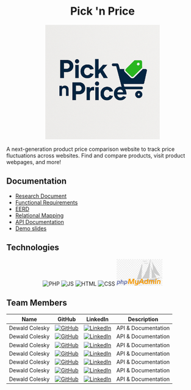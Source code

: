 <h1 align="center"> Pick 'n Price </h1>
<p align="center">
<img src = "https://github.com/u23608821/COS221_Assignment_5/blob/documentation-readme/src/public/images/dummyLogo.png" alt="Logo" width="300" height="300">  
</p>
<p> A next-generation product price comparison website to track price fluctuations across websites. Find and compare products, visit product webpages, and more!</p>

## Documentation
* [Research Document](https://github.com/u23608821/COS221_Assignment_5/blob/documentation-readme/The%2BPrimary%2BKeys%2BResearch.pdf)
* [Functional Requirements](https://github.com/u23608821/COS221_Assignment_5/blob/documentation-readme/COS221-FR.pdf)
* [EERD](https://github.com/u23608821/COS221_Assignment_5/blob/master/The%20Primary%20keys%20(E)ER_V6.drawio.pdf)
* [Relational Mapping](https://github.com/u23608821/COS221_Assignment_5/blob/master/Relational%20mapping%20Updated.drawio.pdf)
* [API Documentation](https://github.com/u23608821/COS221_Assignment_5/blob/master/API_Documentation.md)
* [Demo slides]()

## Technologies
<p align="center">
  <span style="margin: 0 100 px;"><img src="https://raw.githubusercontent.com/marwin1991/profile-technology-icons/refs/heads/main/icons/php.png" width="80" height="80" alt="PHP"></span>
  <span style="margin: 0 100 px;"><img src="https://raw.githubusercontent.com/marwin1991/profile-technology-icons/refs/heads/main/icons/javascript.png" width="80" height="80" alt="JS"></span>
  <span style="margin: 0 100 px;"><img src="https://raw.githubusercontent.com/marwin1991/profile-technology-icons/refs/heads/main/icons/html.png" width="80" height="80" alt="HTML"></span>
  <span style="margin: 0 100 px;"><img src="https://raw.githubusercontent.com/marwin1991/profile-technology-icons/refs/heads/main/icons/css.png" width="80" height="80" alt="CSS"></span>
  <span style="margin: 0 100 px;"><img src="https://github.com/u23608821/COS221_Assignment_5/blob/documentation-readme/src/public/images/phpmyadmin.jpg" width="120" height="70" alt="PHPMyAdmin"></span>
</p>


## Team Members
| Name | GitHub | LinkedIn | Description |
|------|--------|----------|-------------|
| Dewald Colesky | [![GitHub](https://img.shields.io/badge/GitHub-000?logo=github&logoColor=white)](https://github.com/amJohnnyma) | [![LinkedIn](https://img.shields.io/badge/LinkedIn-0077B5?logo=linkedin&logoColor=white)](https://www.linkedin.com/in/dewald-colesky-165400217/) | API & Documentation |
| Dewald Colesky | [![GitHub](https://img.shields.io/badge/GitHub-000?logo=github&logoColor=white)](https://github.com/amJohnnyma) | [![LinkedIn](https://img.shields.io/badge/LinkedIn-0077B5?logo=linkedin&logoColor=white)](https://www.linkedin.com/in/dewald-colesky-165400217/) | API & Documentation |
| Dewald Colesky | [![GitHub](https://img.shields.io/badge/GitHub-000?logo=github&logoColor=white)](https://github.com/amJohnnyma) | [![LinkedIn](https://img.shields.io/badge/LinkedIn-0077B5?logo=linkedin&logoColor=white)](https://www.linkedin.com/in/dewald-colesky-165400217/) | API & Documentation |
| Dewald Colesky | [![GitHub](https://img.shields.io/badge/GitHub-000?logo=github&logoColor=white)](https://github.com/amJohnnyma) | [![LinkedIn](https://img.shields.io/badge/LinkedIn-0077B5?logo=linkedin&logoColor=white)](https://www.linkedin.com/in/dewald-colesky-165400217/) | API & Documentation |
| Dewald Colesky | [![GitHub](https://img.shields.io/badge/GitHub-000?logo=github&logoColor=white)](https://github.com/amJohnnyma) | [![LinkedIn](https://img.shields.io/badge/LinkedIn-0077B5?logo=linkedin&logoColor=white)](https://www.linkedin.com/in/dewald-colesky-165400217/) | API & Documentation |
| Dewald Colesky | [![GitHub](https://img.shields.io/badge/GitHub-000?logo=github&logoColor=white)](https://github.com/amJohnnyma) | [![LinkedIn](https://img.shields.io/badge/LinkedIn-0077B5?logo=linkedin&logoColor=white)](https://www.linkedin.com/in/dewald-colesky-165400217/) | API & Documentation |
| Dewald Colesky | [![GitHub](https://img.shields.io/badge/GitHub-000?logo=github&logoColor=white)](https://github.com/amJohnnyma) | [![LinkedIn](https://img.shields.io/badge/LinkedIn-0077B5?logo=linkedin&logoColor=white)](https://www.linkedin.com/in/dewald-colesky-165400217/) | API & Documentation |
